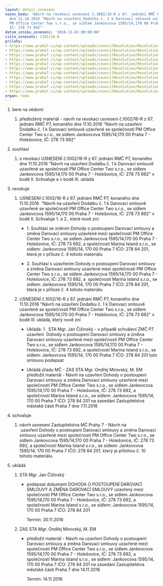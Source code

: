 ```yaml
---
layout: detail_usneseni
nazev_bodu: 'Návrh na revokaci usnesení č.1002/16-R z 67. jednání RMČ P7, konaného
  dne 11.10.2016 "Návrh na uzavření Dodatku č. 1 k Darovací smlouvě uzavřené se společností
  PM Office Center Two s.r.o., se sídlem Jankovcova 1595/14,170 00 Praha 7 - Holešovice,
  IČ: 278 73 692"'
datum_vzniku_usneseni: '2016-11-01 00:00:00'
cislo_usneseni: 1101/16-R
prilohy:
- https://www.praha7.cz/wp-content/uploads/councilResolution/Resolutions/28321/export/20161024_REV_duvodovazprava~126534.docx
- https://www.praha7.cz/wp-content/uploads/councilResolution/Resolutions/28321/export/DarovacismlouvaPMOfficeCenterTwosro~126533.pdf
- https://www.praha7.cz/wp-content/uploads/councilResolution/Resolutions/28321/export/Dodatek_c__1darovaci_smlouva_MP_Office_Center_1sch~126532.doc
- https://www.praha7.cz/wp-content/uploads/councilResolution/Resolutions/28321/export/20161031_KSS_MarinaIsland_cista~126531.doc
- https://www.praha7.cz/wp-content/uploads/councilResolution/Resolutions/28321/export/dodatek_marina~126530.pdf
- https://www.praha7.cz/wp-content/uploads/councilResolution/Resolutions/28321/export/DPHMPofficecenter~126529.docx
- https://www.praha7.cz/wp-content/uploads/councilResolution/Resolutions/28321/export/DPH_Marinaisland~126528.docx
- https://www.praha7.cz/wp-content/uploads/councilResolution/Resolutions/28321/export/VypisPMofficecenter~126527.pdf
- https://www.praha7.cz/wp-content/uploads/councilResolution/Resolutions/28321/export/vypis_marinaisland~126526.pdf
- https://www.praha7.cz/wp-content/uploads/councilResolution/Resolutions/28321/export/Dohoda_Marina_MP~126525.pdf
- https://www.praha7.cz/wp-content/uploads/councilResolution/Resolutions/28321/export/export~297453.pdf
organ: rada
---
```

<OL class=urzList_view id=urzList>
<LI class=urzClass1><SPAN name="1">bere na vědomí</SPAN> 
<OL class=urzOlClass>
<LI class=urzClass2 style="TEXT-ALIGN: left"><SPAN>
<P>předložený materiál - návrh na revokaci usnesení č.1002/16-R z 67. jednání RMČ P7, konaného dne 11.10.2016 "Návrh na uzavření Dodatku č. 1 k Darovací smlouvě uzavřené se společností PM Office Center Two s.r.o., se sídlem Jankovcova 1595/14,170 00 Praha 7 - Holešovice, IČ: 278 73 692"</P></SPAN></LI></OL></LI>
<LI class=urzClass1><SPAN name="26">souhlasí</SPAN> 
<OL class=urzOlClass>
<LI class=urzClass2 style="TEXT-ALIGN: left"><SPAN>
<P>s revokací&nbsp;USNESENÍ č.1002/16-R z 67. jednání RMČ P7, konaného dne 11.10.2016 "Návrh na uzavření Dodatku č. 1 k Darovací smlouvě uzavřené se společností PM Office Center Two s.r.o., se sídlem Jankovcova 1595/14,170 00 Praha 7 - Holešovice, IČ: 278 73 692" v bodě II. Schvaluje a v bodě III.&nbsp;ukládá&nbsp;</P></SPAN></LI></OL></LI>
<LI class=urzClass1><SPAN name="21">revokuje</SPAN> 
<OL class=urzOlClass>
<LI class=urzClass2 style="TEXT-ALIGN: left"><SPAN>
<P>USNESENÍ č.1002/16-R z 67. jednání RMČ P7, konaného dne 11.10.2016&nbsp; "Návrh na uzavření Dodatku č. 1 k Darovací smlouvě uzavřené se společností PM Office Center Two s.r.o., se sídlem Jankovcova 1595/14,170 00 Praha 7 - Holešovice, IČ: 278 73 692" v bodě II. Schvaluje 1. a 2., které nově zní:</P></SPAN>
<UL class=urzUlClass>
<LI class=urzClass3 style="TEXT-ALIGN: left"><SPAN>
<P>1. Souhlasí se&nbsp;zněním&nbsp;Dohody o postoupení Darovací smlouvy&nbsp;a změna&nbsp;Darovací smlouvy uzavřené&nbsp;mezi společností PM Office Center Two s.r.o., se sídlem Jankovcova 1595/14,170 00 Praha 7 - Holešovice, IČ: 278 73 692, a společností Marina Island s.r.o., se sídlem: Jankovcova 1595/14, 170 00 Praha 7 IČO: 278 84 201, která je v příloze č. 4 tohoto materiálu</P></SPAN></LI>
<LI class=urzClass3 style="TEXT-ALIGN: left"><SPAN>
<P>2. Souhlasí s&nbsp;uzavřením&nbsp;Dohody o postoupení Darovací smlouvy a změna Darovací smlouvy&nbsp;uzavřené mezi společností PM Office Center Two s.r.o., se sídlem Jankovcova 1595/14,170 00 Praha 7 - Holešovice, IČ: 278 73 692, a&nbsp; společností Marina Island s.r.o., se sídlem: Jankovcova 1595/14, 170 00 Praha 7 IČO: 278 84 201, která je v příloze č. 4 tohoto materiálu</P></SPAN></LI></UL></LI>
<LI class=urzClass2 style="TEXT-ALIGN: left"><SPAN>
<P>USNESENÍ č.1002/16-R z 67. jednání RMČ P7, konaného dne 11.10.2016 "Návrh na uzavření Dodatku č. 1 k Darovací smlouvě uzavřené se společností PM Office Center Two s.r.o., se sídlem Jankovcova 1595/14,170 00 Praha 7 - Holešovice, IČ: 278 73 692" v bodě III.&nbsp;ukládá, který nově zní</P></SPAN>
<UL class=urzUlClass>
<LI class=urzClass3 style="TEXT-ALIGN: left"><SPAN>
<P>Ukládá: 1.&nbsp; STA Mgr. Jan Čižinský - v případě schválení ZMČ P7 uzavření&nbsp;&nbsp;Dohody o postoupení Darovací smlouvy&nbsp;a změna Darovací smlouvy&nbsp;uzavřené mezi společností PM Office Center Two s.r.o., se sídlem Jankovcova 1595/14,170 00 Praha 7 - Holešovice, IČ: 278 73 692,&nbsp;a společností Marina Island s.r.o., se sídlem: Jankovcova 1595/14, 170 00 Praha 7 IČO: 278 84 201 tuto smlouvu podepsat</P></SPAN></LI>
<LI class=urzClass3 style="TEXT-ALIGN: left"><SPAN>
<P>Ukládá úřadu MČ - ZAS STA Mgr. Ondřej Mirovský, M. EM předložit materiál - Návrh na uzavření&nbsp;Dohody o postoupení Darovací smlouvy a změna Darovací smlouvy uzavřené mezi společností PM Office Center Two s.r.o., se sídlem Jankovcova 1595/14,170 00 Praha 7 - Holešovice, IČ: 278 73 692, a společností Marina Island s.r.o., se sídlem: Jankovcova 1595/14, 170 00 Praha 7 IČO: 278 84 201 na zasedání Zastupitelstva městské části Praha 7 dne 7.11.2016</P></SPAN></LI></UL></LI></OL></LI>
<LI class=urzClass1><SPAN name="24">schvaluje</SPAN> 
<OL class=urzOlClass>
<LI class=urzClass2 style="TEXT-ALIGN: left"><SPAN>
<P>návrh usnesení Zastupitelstva MČ Prahy 7&nbsp;- Návrh na &nbsp;uzavření&nbsp;Dohody o postoupení Darovací smlouvy a změna Darovací smlouvy uzavřené mezi společností PM Office Center Two s.r.o., se sídlem Jankovcova 1595/14,170 00 Praha 7 - Holešovice, IČ: 278 73 692, a společností Marina Island s.r.o., se sídlem: Jankovcova 1595/14, 170 00 Praha 7 IČO: 278 84 201, který je přílohou č. 10 tohoto materiálu.</P></SPAN></LI></OL></LI>
<LI class=urzClass1 id=urzUkoly><SPAN name="1">ukládá</SPAN>
<OL class=urzOlClass>
<LI class=urzClass2><SPAN>
<P>STA Mgr. Jan Čižinský</P></SPAN>
<UL class=urzUlClass>
<LI class=urzClass3><SPAN>
<P>podepsat dokument DOHODA O POSTOUPENÍ DAROVACÍ SMLOUVY A ZMĚNA DAROVACÍ SMLOUVY uzavřený mezi společností PM Office Center Two s.r.o., se sídlem Jankovcova 1595/14,170 00 Praha 7 - Holešovice, IČ: 278 73 692, a společností Marina Island s.r.o., se sídlem: Jankovcova 1595/14, 170 00 Praha 7 IČO: 278 84 201</P></SPAN><SPAN class=urzUkolTermin>Termín:&nbsp;30.11.2016</SPAN></LI></UL></LI>
<LI class=urzClass2><SPAN>
<P>ZAS STA Mgr. Ondřej Mirovský, M. EM</P></SPAN>
<UL class=urzUlClass>
<LI class=urzClass3><SPAN>
<P>předložit materiál - Návrh na uzavření Dohody o postoupení Darovací smlouvy a změna Darovací smlouvy uzavřené mezi společností PM Office Center Two s.r.o., se sídlem Jankovcova 1595/14,170 00 Praha 7 - Holešovice, IČ: 278 73 692, a společností Marina Island s.r.o., se sídlem: Jankovcova 1595/14, 170 00 Praha 7 IČO: 278 84 201 na zasedání Zastupitelstva městské části Praha 7 dne 14.11.2016</P></SPAN><SPAN class=urzUkolTermin>Termín:&nbsp;14.11.2016</SPAN></LI></UL></LI></OL></LI></OL>